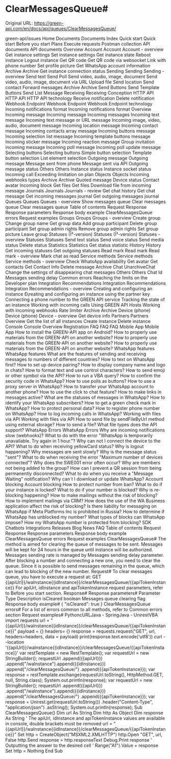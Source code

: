 # ClearMessagesQueue#

Original URL: https://green-api.com/en/docs/api/queues/ClearMessagesQueue/

green-api/issues Home Documents Documents Index Quick start Quick start Before you start Plans Execute requests Postman collection API documents API documents Overview Account Account Account - overview Get instance settings Set instance settings Get instance state Reboot instance Logout instance Get QR code Get QR code via websocket Link with phone number Set profile picture Get WhatsApp account information Archive Archive Get instance connection status Sending Sending Sending - overview Send text Send Poll Send video, audio, image, document Send video, audio, image, document via URL Upload file Send location Send contact Forward messages Archive Archive Send Buttons Send Template Buttons Send List Message Receiving Receiving Conception HTTP API HTTP API HTTP API technology Receive notification Delete notification Webhook Endpoint Webhook Endpoint Webhook Endpoint technology Incoming notifications format Incoming notifications format Overview Incoming message Incoming message Incoming messages Incoming text message Incoming text message or URL message Incoming image, video, audio, document message Incoming location message Incoming contact message Incoming contacts array message Incoming buttons message Incoming selection list message Incoming template buttons message Incoming sticker message Incoming reaction message Group invitation incoming message Incoming poll message Incoming poll update message Selecting buttons Selecting buttons Simple button selection Template button selection List element selection Outgoing message Outgoing message Message sent from phone Message sent via API Outgoing message status Others Others Instance status Instance socket status Incoming call Exceeding limitation on plan Objects Objects Incoming webhooks types Archive Archive Quoted message Device status Contact avatar Incoming block Get files Get files Download file from incoming message Journals Journals Journals - review Get chat history Get chat message Get incoming messages journal Get outgoing messages journal Queues Queues Queues - overview Show messages queue Clear messages queue Clear messages queue Table of contents Request Response Response parameters Response body example ClearMessagesQueue errors Request examples Groups Groups Groups - overview Create group Change group name Get group data Add group participant Delete group participant Set group admin rights Remove group admin rights Set group picture Leave group Statuses (Î²-version) Statuses (Î²-version) Statuses - overview Statuses Statuses Send text status Send voice status Send media status Delete status Statistics Statistics Get status statistic History History Get incoming statuses Get outgoing statuses Read mark Read mark Read mark - overview Mark chat as read Service methods Service methods Service methods - overview Check WhatsApp availability Get avatar Get contacts Get Contact Info Delete message Archive Chat UnarchiveChat Change the settings of disappearing chat messages Others Others Chat Id Messages sending delay Common errors Reaching the limits on the Developer plan Integration Recommendations Integration Recommendations Integration Recommendations - overview Creating and configuring an instance Ð¡reating and configuring an instance using the partner key Connecting a phone number to the GREEN API service Tracking the state of an instance Working with incoming calls Using GREEN API Hosts Working with incoming webhooks Rate limiter Archive Archive Device (phone) Device (phone) Device - overview Get device info Partners Partners Overview Get the list of all instances Create instance Delete instance Console Console Overview Registration FAQ FAQ FAQ Mobile App Mobile App How to install the GREEN-API app on Android? How to properly use materials from the GREEN-API on another website? How to properly use materials from the GREEN-API on another website? How to properly use materials from the GREEN-API on another website? WhatsApp features WhatsApp features What are the features of sending and receiving messages to numbers of different countries? How to text on WhatsApp first? How to set up device pairing? How to display company name and logo in chats? How to format text and use control characters? How to send emoji or other symbol via the API? How to run a VBA query? How to confirm the security code in WhatsApp? How to use polls as buttons? How to use a proxy server in WhatsApp? How to transfer your WhatsApp account to another phone? How to use the click to chat feature? How to make links in messages active? What are the statuses of messages in WhatsApp? How to identify your WhatsApp subscribers? How to get a green check mark in WhatsApp? How to protect personal data? How to register phone number on WhatsApp? How to log incoming calls in WhatsApp? Working with files via API Working with files via API How to send file by sendFileByUrl method using external storage? How to send a file? What file types does the API support? WhatsApp Errors WhatsApp Errors Why are incoming notifications slow (webhooks)? What to do with the error "WhatsApp is temporarily unavailable. Try again in 1 hour."? Why can not I connect the device to the API? What to do when receiving yellowCard status? Why is logout happening? Why messages are sent slowly? Why is the message status "sent"? What to do when receiving the error "Maximum number of devices connected"? Why does the SWE001 error often occur? Why are members not being added to the group? How can I prevent a QR session from being permanently disconnected? What to do when you receive a "Message Waiting" notification? Why can`t I download or update WhatsApp? Account blocking Account blocking How to protect number from ban? What to do if your instance is locked? What to do if your number is blocked? Why is re-blocking happening? How to make mailings without the risk of blocking? How to implement mailings via CRM? How does the use of the WA Business application affect the risk of blocking? Is there liability for messaging on WhatsApp if Meta Platforms Inc is prohibited in Russia? How to determine if WhatsApp has unblocked my number? What types of blocks can WhatsApp impose? How my WhatsApp number is protected from blocking? SDK Chatbots Integrations Releases Blog News FAQ Table of contents Request Response Response parameters Response body example ClearMessagesQueue errors Request examples ClearMessagesQueue# The method is aimed for clearing the queue of messages to be sent. Messages will be kept for 24 hours in the queue until instance will be authorized. Messages sending rate is managed by Messages sending delay parameter. After blocking a number and connecting a new one, you need to clear the queue. Since it is possible to send messages remaining in the queue, which can lead to blocking of the new number. Request# To clear messages queue, you have to execute a request at: GET {{apiUrl}}/waInstance{{idInstance}}/clearMessagesQueue/{{apiTokenInstance}} For apiUrl, idInstance and apiTokenInstance request parameters, refer to Before you start section. Response# Response parameters# Parameter Type Description isCleared boolean Messages queue clearing flag Response body example# { "isCleared": true } ClearMessagesQueue errors# For a list of errors common to all methods, refer to Common errors section Request examples# PythoncURLJava - SpringJava - UnirestVBA import requests url = "{{apiUrl}}/waInstance{{idInstance}}/clearMessagesQueue/{{apiTokenInstance}}" payload = {} headers= {} response = requests.request("GET", url, headers=headers, data = payload) print(response.text.encode('utf8')) curl --location '{{apiUrl}}/waInstance{{idInstance}}/clearMessagesQueue/{{apiTokenInstance}}' var restTemplate = new RestTemplate(); var requestUrl = new StringBuilder(); requestUrl .append({{apiUrl}}) .append("/waInstance").append({{idInstance}}) .append("/clearMessagesQueue/") .append({{apiTokenInstance}}); var response = restTemplate.exchange(requestUrl.toString(), HttpMethod.GET, null, String.class); System.out.println(response); var requestUrl = new StringBuilder(); requestUrl .append({{apiUrl}}) .append("/waInstance").append({{idInstance}}) .append("/clearMessagesQueue/") .append({{apiTokenInstance}}); var response = Unirest.get(requestUrl.toString()) .header("Content-Type", "application/json") .asString(); System.out.println(response); Sub ClearMessagesQueue() Dim url As String Dim http As Object Dim response As String ' The apiUrl, idInstance and apiTokenInstance values are available in console, double brackets must be removed url = "{{apiUrl}}/waInstance{{idInstance}}/clearMessagesQueue/{{apiTokenInstance}}" Set http = CreateObject("MSXML2.XMLHTTP") http.Open "GET", url, False http.Send response = http.responseText Debug.Print response ' Outputting the answer to the desired cell ' Range("A1").Value = response Set http = Nothing End Sub